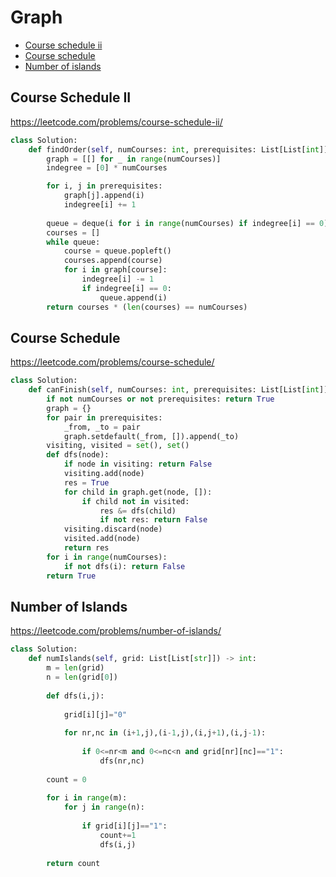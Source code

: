 # Graph

+ [Course schedule ii](#course-schedule-ii)
+ [Course schedule](#course-schedule)
+ [Number of islands](#number-of-islands)

## Course Schedule II

https://leetcode.com/problems/course-schedule-ii/

```python
class Solution:
    def findOrder(self, numCourses: int, prerequisites: List[List[int]]) -> List[int]:
        graph = [[] for _ in range(numCourses)]
        indegree = [0] * numCourses

        for i, j in prerequisites:
            graph[j].append(i)
            indegree[i] += 1 
            
        queue = deque(i for i in range(numCourses) if indegree[i] == 0)
        courses = []
        while queue:
            course = queue.popleft()
            courses.append(course)
            for i in graph[course]:
                indegree[i] -= 1
                if indegree[i] == 0:
                    queue.append(i)
        return courses * (len(courses) == numCourses)
```

## Course Schedule

https://leetcode.com/problems/course-schedule/

```python
class Solution:
    def canFinish(self, numCourses: int, prerequisites: List[List[int]]) -> bool:
        if not numCourses or not prerequisites: return True
        graph = {}
        for pair in prerequisites:
            _from, _to = pair
            graph.setdefault(_from, []).append(_to)
        visiting, visited = set(), set()
        def dfs(node):
            if node in visiting: return False
            visiting.add(node)
            res = True
            for child in graph.get(node, []):
                if child not in visited:
                    res &= dfs(child)
                    if not res: return False
            visiting.discard(node)
            visited.add(node)
            return res
        for i in range(numCourses):
            if not dfs(i): return False
        return True
```

## Number of Islands

https://leetcode.com/problems/number-of-islands/

```python
class Solution:
    def numIslands(self, grid: List[List[str]]) -> int:
        m = len(grid)
        n = len(grid[0])
        
        def dfs(i,j):
            
            grid[i][j]="0"
            
            for nr,nc in (i+1,j),(i-1,j),(i,j+1),(i,j-1):
                
                if 0<=nr<m and 0<=nc<n and grid[nr][nc]=="1":
                    dfs(nr,nc)
        
        count = 0
        
        for i in range(m):
            for j in range(n):
                
                if grid[i][j]=="1":
                    count+=1
                    dfs(i,j)
        
        return count
```